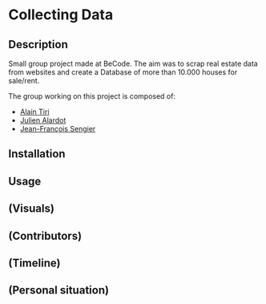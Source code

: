# Collecting Data
## Description
Small group project made at BeCode. The aim was to scrap real estate data from websites and create a Database
of more than 10.000 houses for sale/rent.

The group working on this project is composed of:
- [Alain Tiri](https://github.com/AlainTiri)
- [Julien Alardot](https://github.com/JulienAlardot)
- [Jean-François Sengier](https://github.com/JFSengier)

## Installation
## Usage
## (Visuals)
## (Contributors)
## (Timeline)
## (Personal situation)